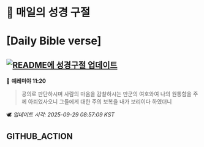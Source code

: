 # 🙏 매일의 성경 구절
# [Daily Bible verse]
## [![README에 성경구절 업데이트](https://github.com/DONGSUKA/first_test/actions/workflows/update-readme-bible.yml/badge.svg)](https://github.com/DONGSUKA/first_test/actions/workflows/update-readme-bible.yml)
<!-- START_BIBLE_VERSE -->
📖 **예레미야 11:20**
> 공의로 판단하시며 사람의 마음을 감찰하시는 만군의 여호와여 나의 원통함을 주께 아뢰었사오니 그들에게 대한 주의 보복을 내가 보리이다 하였더니

🕊️ _업데이트 시각: 2025-09-29 08:57:09 KST_
  <!-- END_BIBLE_VERSE -->
## GITHUB_ACTION
